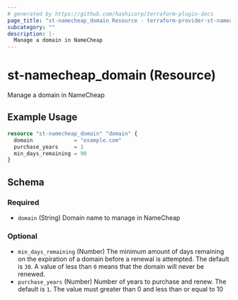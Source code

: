 ```yaml
---
# generated by https://github.com/hashicorp/terraform-plugin-docs
page_title: "st-namecheap_domain Resource - terraform-provider-st-namecheap"
subcategory: ""
description: |-
  Manage a domain in NameCheap
---
```


# st-namecheap_domain (Resource)

Manage a domain in NameCheap

## Example Usage

```terraform
resource "st-namecheap_domain" "domain" {
  domain             = "example.com"
  purchase_years     = 1
  min_days_remaining = 90
}
```

<!-- schema generated by tfplugindocs -->
## Schema

### Required

- `domain` (String) Domain name to manage in NameCheap

### Optional

- `min_days_remaining` (Number) The minimum amount of days remaining on the expiration of a domain before a renewal is attempted. The default is `30`. A value of less than `0` means that the domain will never be renewed.
- `purchase_years` (Number) Number of years to purchase and renew. The default is `1`. The value must greater than 0 and less than or equal to 10
